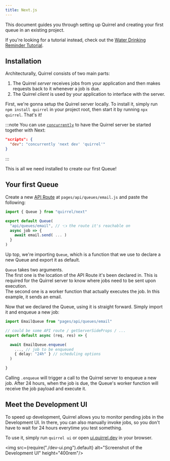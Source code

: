 ```yaml
---
title: Next.js
---
```


This document guides you through setting up Quirrel and creating your first queue in an existing project.

If you're looking for a tutorial instead, check out the [Water Drinking Reminder Tutorial](https://dev.to/quirrel/building-a-water-drinking-reminder-with-next-js-and-quirrel-1ckj).

## Installation

Architecturally, Quirrel consists of two main parts:

1. The Quirrel *server* receives jobs from your application and then makes requests back to it whenever a job is due.
2. The Quirrel *client* is used by your application to interface with the server.

First, we're gonna setup the Quirrel server locally.
To install it, simply run `npm install quirrel` in your project root,
then start it by running `npx quirrel`.
That's it!

:::note
You can use [`concurrently`](https://github.com/kimmobrunfeldt/concurrently)
to have the Quirrel server be started together with Next:
```json
"scripts": {
  "dev": "concurrently 'next dev' 'quirrel'"
}
```
:::

This is all we need installed to create our first Queue!

## Your first Queue

Create a new [API Route](https://nextjs.org/docs/api-routes/introduction) at `pages/api/queues/email.js` and paste the following: 

```js title="pages/api/queues/email.js"
import { Queue } from "quirrel/next"

export default Queue(
  "api/queues/email", // 👈 the route it's reachable on
  async job => {
    await email.send( ... )
  }
)
```

Up top, we're importing `Queue`, which is a function that we use to declare a new Queue and export it as default.

`Queue` takes two arguments.  
The first one is the location of the API Route it's been declared in.
This is required for the Quirrel server to know where jobs need to be sent upon execution.  
The second one is a worker function that actually executes the job.
In this example, it sends an email.


Now that we declared the Queue, using it is straight forward.
Simply import it and enqueue a new job:

```ts {6-9}
import EmailQueue from "pages/api/queues/email"

// could be some API route / getServerSideProps / ...
export default async (req, res) => {

  await EmailQueue.enqueue(
    ..., // job to be enqueued
    { delay: "24h" } // scheduling options
  )

}
```

Calling `.enqueue` will trigger a call to the Quirrel server to enqueue a new job.
After 24 hours, when the job is due, the Queue's worker function will receive the job payload and execute it.

## Meet the Development UI

To speed up development, Quirrel allows you to monitor pending jobs in the Development UI.
In there, you can also manually invoke jobs, so you don't have to wait for 24 hours everytime you test something.

To use it, simply run `quirrel ui` or open [ui.quirrel.dev](https://ui.quirrel.dev) in your browser.

<img src={require("./dev-ui.png").default} alt="Screenshot of the Development UI" height="400rem"/>
